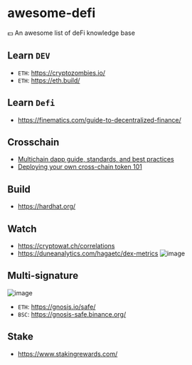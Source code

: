 # awesome-defi
💵 An awesome list of deFi knowledge base

## Learn `DEV`
- `ETH`: https://cryptozombies.io/
- `ETH`: https://eth.build/

## Learn `Defi`
- https://finematics.com/guide-to-decentralized-finance/

## Crosschain
- [Multichain dapp guide, standards, and best practices](https://andrecronje.medium.com/multichain-dapp-guide-standards-and-best-practices-8fabe2672c60)
- [Deploying your own cross-chain token 101](https://andrecronje.medium.com/deploying-your-own-cross-chain-token-101-240420efd0d9)

## Build
- https://hardhat.org/

## Watch
- https://cryptowat.ch/correlations
- https://duneanalytics.com/hagaetc/dex-metrics
  ![image](https://user-images.githubusercontent.com/97060/118386635-12d5d600-b643-11eb-99c7-f38072c209fe.png)

## Multi-signature
![image](https://user-images.githubusercontent.com/97060/118387050-1b7bdb80-b646-11eb-955c-9c14db79c04a.png)
- `ETH`: https://gnosis.io/safe/
- `BSC`: https://gnosis-safe.binance.org/

## Stake
- https://www.stakingrewards.com/

